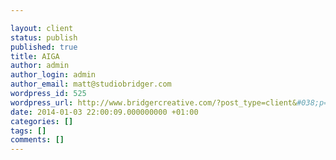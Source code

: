 ```yaml
---

layout: client
status: publish
published: true
title: AIGA
author: admin
author_login: admin
author_email: matt@studiobridger.com
wordpress_id: 525
wordpress_url: http://www.bridgercreative.com/?post_type=client&#038;p=525
date: 2014-01-03 22:00:09.000000000 +01:00
categories: []
tags: []
comments: []
---
```

